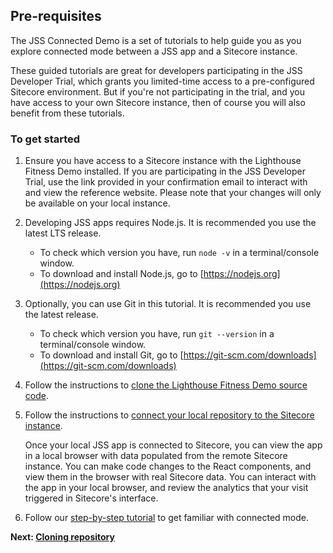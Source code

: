 ## Pre-requisites

The JSS Connected Demo is a set of tutorials to help guide you as you explore connected mode between a JSS app and a Sitecore instance.

These guided tutorials are great for developers participating in the JSS Developer Trial, which grants you limited-time access to a pre-configured Sitecore environment. But if you're not participating in the trial, and you have access to your own Sitecore instance, then of course you will also benefit from these tutorials.

### To get started

1. Ensure you have access to a Sitecore instance with the Lighthouse Fitness Demo installed. If you are participating in the JSS Developer Trial, use the link provided in your confirmation email to interact with and view the reference website. Please note that your changes will only be available on your local instance.

2. Developing JSS apps requires Node.js. It is recommended you use the latest LTS release.

    - To check which version you have, run `node -v` in a terminal/console window.
    - To download and install Node.js, go to [https://nodejs.org](https://nodejs.org)

3. Optionally, you can use Git in this tutorial. It is recommended you use the latest release.

    - To check which version you have, run `git --version` in a terminal/console window.
    - To download and install Git, go to [https://git-scm.com/downloads](https://git-scm.com/downloads)

4. Follow the instructions to [clone the Lighthouse Fitness Demo source code](/trials/jss-connected-demo/getting-started/repository).

5. Follow the instructions to [connect your local repository to the Sitecore instance](/trials/jss-connected-demo/getting-started/connecting).

    Once your local JSS app is connected to Sitecore, you can view the app in a local browser with data populated from the remote Sitecore instance. You can make code changes to the React components, and view them in the browser with real Sitecore data. You can interact with the app in your local browser, and review the analytics that your visit triggered in Sitecore's interface.

6. Follow our [step-by-step tutorial](/trials/jss-connected-demo/exploring-sitecore/experience-editor) to get familiar with connected mode.

**Next: [Cloning repository](/trials/jss-connected-demo/getting-started/repository)**
